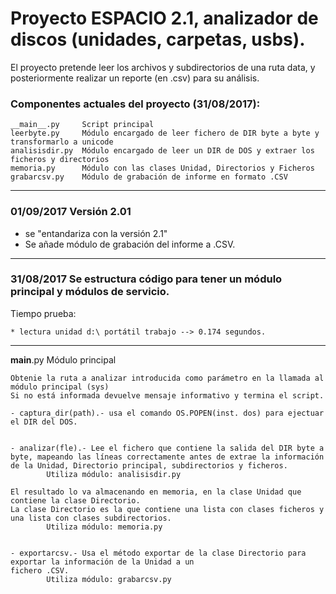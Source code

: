 # Proyecto ESPACIO 2.1, analizador de discos (unidades, carpetas, usbs).


El proyecto pretende leer los archivos y subdirectorios de una ruta data, y posteriormente realizar un reporte (en .csv) para su análisis.



### Componentes actuales del proyecto (31/08/2017):

	__main__.py		Script principal
	leerbyte.py		Módulo encargado de leer fichero de DIR byte a byte y transformarlo a unicode
	analisisdir.py	Módulo encargado de leer un DIR de DOS y extraer los ficheros y directorios
	memoria.py		Módulo con las clases Unidad, Directorios y Ficheros
	grabarcsv.py	Módulo de grabación de informe en formato .CSV

---------------------------------------------------------------------------------------------------

### 01/09/2017	Versión 2.01 

- se "entandariza con la versión 2.1"
- Se añade módulo de grabación del informe a .CSV.

---------------------------------------------------------------------------------------------------

### 31/08/2017	Se estructura código para tener un módulo principal y módulos de servicio.

Tiempo prueba: 

	* lectura unidad d:\ portátil trabajo --> 0.174 segundos.

---------------------------------------------------------------------------------------------------


__main__.py		Módulo principal

	Obtenie la ruta a analizar introducida como parámetro en la llamada al módulo principal (sys)
	Si no está informada devuelve mensaje informativo y termina el script.

   	- captura_dir(path).- usa el comando OS.POPEN(inst. dos) para ejectuar el DIR del DOS.


	- analizar(fle).- Lee el fichero que contiene la salida del DIR byte a byte, mapeando las líneas correctamente antes de extrae la información de la Unidad, Directorio principal, subdirectorios y ficheros.
			Utiliza módulo: analisisdir.py

	El resultado lo va almacenando en memoria, en la clase Unidad que contiene la clase Directorio.
	La clase Directorio es la que contiene una lista con clases ficheros y una lista con clases subdirectorios.
			Utiliza módulo: memoria.py


	- exportarcsv.- Usa el método exportar de la clase Directorio para exportar la información de la Unidad a un
	fichero .CSV.
			Utiliza módulo: grabarcsv.py
	